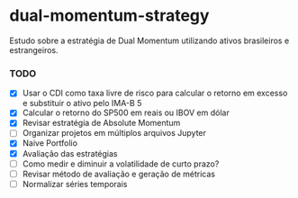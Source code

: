 # dual-momentum-strategy

Estudo sobre a estratégia de Dual Momentum utilizando ativos brasileiros e estrangeiros.

### TODO

- [X] Usar o CDI como taxa livre de risco para calcular o retorno em excesso e substituir o ativo pelo IMA-B 5
- [X] Calcular o retorno do SP500 em reais ou IBOV em dólar
- [X] Revisar estratégia de Absolute Momentum
- [ ] Organizar projetos em múltiplos arquivos Jupyter
- [X] Naive Portfolio
- [X] Avaliação das estratégias
- [ ] Como medir e diminuir a volatilidade de curto prazo? 
- [ ] Revisar método de avaliação e geração de métricas
- [ ] Normalizar séries temporais